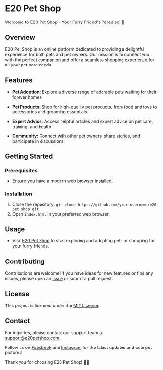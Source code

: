 # E20 Pet Shop

Welcome to E20 Pet Shop - Your Furry Friend's Paradise! 🐾

## Overview

E20 Pet Shop is an online platform dedicated to providing a delightful experience for both pets and pet owners. Our mission is to connect you with the perfect companion and offer a seamless shopping experience for all your pet care needs.

## Features

- **Pet Adoption:** Explore a diverse range of adorable pets waiting for their forever homes.

- **Pet Products:** Shop for high-quality pet products, from food and toys to accessories and grooming essentials.

- **Expert Advice:** Access helpful articles and expert advice on pet care, training, and health.

- **Community:** Connect with other pet owners, share stories, and participate in discussions.

## Getting Started

### Prerequisites

- Ensure you have a modern web browser installed.

### Installation

1. Clone the repository: `git clone https://github.com/your-username/e20-pet-shop.git`
2. Open `index.html` in your preferred web browser.

## Usage

- Visit [E20 Pet Shop](https://e20petshop.com) to start exploring and adopting pets or shopping for your furry friends.

## Contributing

Contributions are welcome! If you have ideas for new features or find any issues, please open an [issue](https://github.com/your-username/e20-pet-shop/issues) or submit a pull request.

## License

This project is licensed under the [MIT License](LICENSE).

## Contact

For inquiries, please contact our support team at support@e20petshop.com.

Follow us on [Facebook](https://www.facebook.com/e20petshop) and [Instagram](https://www.instagram.com/e20petshop) for the latest updates and cute pet pictures!

Thank you for choosing E20 Pet Shop! 🐶🐱
